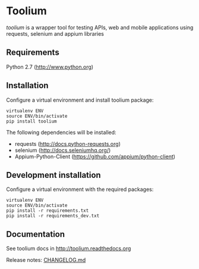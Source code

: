 Toolium
=======

*toolium* is a wrapper tool for testing APIs, web and mobile applications using requests, selenium and appium libraries

Requirements
------------

Python 2.7 (http://www.python.org)

Installation
------------

Configure a virtual environment and install toolium package:

```
virtualenv ENV
source ENV/bin/activate
pip install toolium
```

The following dependencies will be installed:
  * requests (http://docs.python-requests.org)
  * selenium (http://docs.seleniumhq.org/)
  * Appium-Python-Client (https://github.com/appium/python-client)

Development installation
------------------------

Configure a virtual environment with the required packages:

```
virtualenv ENV
source ENV/bin/activate
pip install -r requirements.txt
pip install -r requirements_dev.txt
```

Documentation
-------------

See toolium docs in http://toolium.readthedocs.org

Release notes: [CHANGELOG.md](/CHANGELOG.md)
